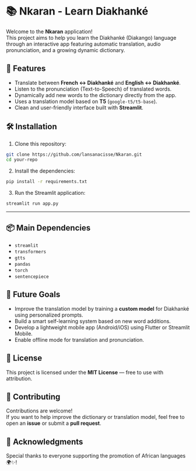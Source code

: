 # 📚 Nkaran - Learn Diakhanké

Welcome to the **Nkaran** application!  
This project aims to help you learn the Diakhanké (Diakango) language through an interactive app featuring automatic translation, audio pronunciation, and a growing dynamic dictionary.



## 🚀 Features

- Translate between **French ↔ Diakhanké** and **English ↔ Diakhanké**.
- Listen to the pronunciation (Text-to-Speech) of translated words.
- Dynamically add new words to the dictionary directly from the app.
- Uses a translation model based on **T5** (`google-t5/t5-base`).
- Clean and user-friendly interface built with **Streamlit**.



## 🛠️ Installation

1. Clone this repository:

```bash
git clone https://github.com/lansanacisse/Nkaran.git
cd your-repo
```

2. Install the dependencies:

```bash
pip install -r requirements.txt
```

3. Run the Streamlit application:

```bash
streamlit run app.py
```

---

## 📦 Main Dependencies

- `streamlit`
- `transformers`
- `gtts`
- `pandas`
- `torch`
- `sentencepiece`



## 🎯 Future Goals

- Improve the translation model by training a **custom model** for Diakhanké using personalized prompts.
- Build a smart self-learning system based on new word additions.
- Develop a lightweight mobile app (Android/iOS) using Flutter or Streamlit Mobile.
- Enable offline mode for translation and pronunciation.


## 📄 License

This project is licensed under the **MIT License** — free to use with attribution.


## 🤝 Contributing

Contributions are welcome!  
If you want to help improve the dictionary or translation model, feel free to open an **issue** or submit a **pull request**.



## 📣 Acknowledgments

Special thanks to everyone supporting the promotion of African languages 🌍✨!


